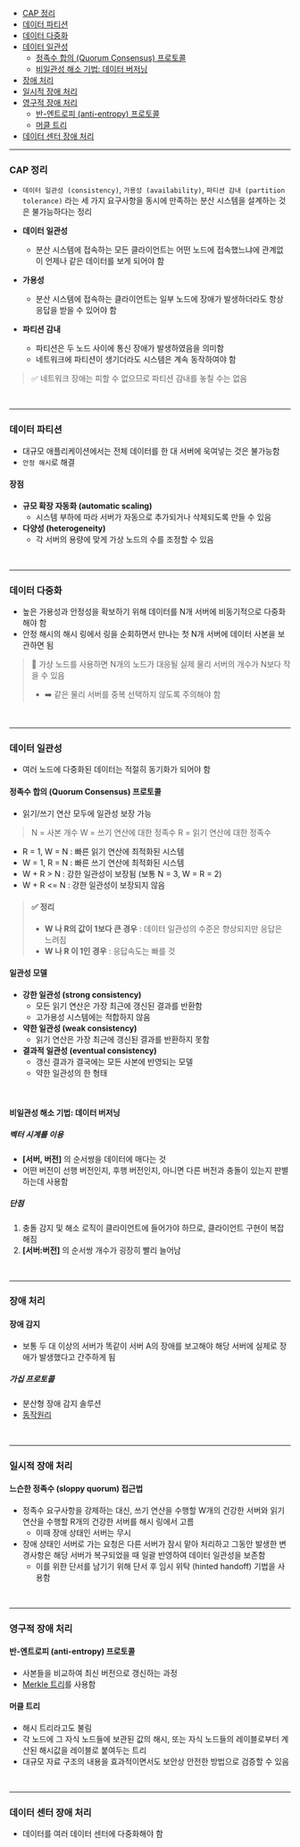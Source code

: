 - [CAP 정리](#cap-정리)
- [데이터 파티션](#데이터-파티션)
- [데이터 다중화](#데이터-다중화)
- [데이터 일관성](#데이터-일관성)
  - [정족수 합의 (Quorum Consensus) 프로토콜](#정족수-합의-quorum-consensus-프로토콜)
  - [비일관성 해소 기법: 데이터 버저닝](#비일관성-해소-기법-데이터-버저닝)
- [장애 처리](#장애-처리)
- [일시적 장애 처리](#일시적-장애-처리)
- [영구적 장애 처리](#영구적-장애-처리)
  - [반-엔트로피 (anti-entropy) 프로토콜](#반-엔트로피-anti-entropy-프로토콜)
  - [머클 트리](#머클-트리)
- [데이터 센터 장애 처리](#데이터-센터-장애-처리)
***

### CAP 정리

- `데이터 일관성 (consistency)`, `가용성 (availability)`, `파티션 감내 (partition tolerance)` 라는 세 가지 요구사항을 동시에 만족하는 분산 시스템을 설계하는 것은 불가능하다는 정리

- **데이터 일관성**
    - 분산 시스템에 접속하는 모든 클라이언트는 어떤 노드에 접속했느냐에 관계없이 언제나 같은 데이터를 보게 되어야 함
- **가용성**
    - 분산 시스템에 접속하는 클라이언트는 일부 노드에 장애가 발생하더라도 항상 응답을 받을 수 있어야 함
- **파티션 감내**
    - 파티션은 두 노드 사이에 통신 장애가 발생하였음을 의미함
    - 네트워크에 파티션이 생기더라도 시스템은 계속 동작하여야 함

> ✅ 네트워크 장애는 피할 수 없으므로 파티션 감내를 놓칠 수는 없음

&nbsp;

***

### 데이터 파티션

- 대규모  애플리케이션에서는 전체 데이터를 한 대 서버에 욱여넣는 것은 불가능함
- `안정 해시`로 해결

#### 장점

- **규모 확장 자동화 (automatic scaling)**
    - 시스템 부하에 따라 서버가 자동으로 추가되거나 삭제되도록 만들 수 있음
- **다양성 (heterogeneity)**
    - 각 서버의 용량에 맞게 가상 노드의 수를 조정할 수 있음

&nbsp;

***

### 데이터 다중화

- 높은 가용성과 안정성을 확보하기 위해 데이터를 N개 서버에 비동기적으로 다중화해야 함
- 안정 해시의 해시 링에서 링을 순회하면서 만나는 첫 N개 서버에 데이터 사본을 보관하면 됨


> 🤧 가상 노드를 사용하면 N개의 노드가 대응될 실제 물리 서버의 개수가 N보다 작을 수 있음
> - ➡️ 같은 물리 서버를 중복 선택하지 않도록 주의해야 함

&nbsp;

***

### 데이터 일관성

- 여러 노드에 다중화된 데이터는 적절히 동기화가 되어야 함


#### 정족수 합의 (Quorum Consensus) 프로토콜

- 읽기/쓰기 연산 모두에 일관성 보장 가능

> N = 사본 개수
> W = 쓰기 연산에 대한 정족수
> R = 읽기 연산에 대한 정족수

- R = 1, W = N :  빠른 읽기 연산에 최적화된 시스템
- W = 1, R = N : 빠른 쓰기 연산에 최적화된 시스템
- W + R > N : 강한 일관성이 보장됨 (보통 N = 3, W = R = 2)
- W + R <= N : 강한 일관성이 보장되지 않음


> #### ✅  정리
> - **W 나 R의 값이 1보다 큰 경우** : 데이터 일관성의 수준은 향상되지만 응답은 느려짐
> - **W 나 R 이 1인 경우** : 응답속도는 빠를 것


#### 일관성 모델

- **강한 일관성 (strong consistency)**
    - 모든 읽기 연산은 가장 최근에 갱신된 결과를 반환함
    - 고가용성 시스템에는 적합하지 않음
- **약한 일관성 (weak consistency)**
    - 읽기 연산은 가장 최근에 갱신된 결과를 반환하지 못함
- **결과적 일관성 (eventual consistency)**
    - 갱신 결과가 결국에는 모든 사본에 반영되는 모델
    - 약한 일관성의 한 형태

&nbsp;


#### 비일관성 해소 기법: 데이터 버저닝

##### 벡터 시계를 이용

- **[서버, 버전]** 의 순서쌍을 데이터에 매다는 것
- 어떤 버전이 선행 버전인지, 후행 버전인지, 아니면 다른 버전과 충돌이 있는지 판별하는데 사용함

##### 단점

1. 충돌 감지 및 해소 로직이 클라이언트에 들어가야 하므로, 클라이언트 구현이 복잡해짐
2. **[서버:버전]** 의 순서쌍 개수가 굉장히 빨리 늘어남

&nbsp;

***

### 장애 처리

#### 장애 감지

- 보통 두 대 이상의 서버가 똑같이 서버 A의 장애를 보고해야 해당 서버에 실제로 장애가 발생했다고 간주하게 됨

##### 가십 프로토콜

- 분산형 장애 감지 솔루션
- [동작원리](https://wiki1.kr/index.php/%EA%B0%80%EC%8B%AD)

&nbsp;

***

### 일시적 장애 처리

#### 느슨한 정족수 (sloppy quorum) 접근법

- 정족수 요구사항을 강제하는 대신, 쓰기 연산을 수행할 W개의 건강한 서버와 읽기 연산을 수행할 R개의 건강한 서버를 해시 링에서 고름
    - 이때 장애 상태인 서버는 무시
- 장애 상태인 서버로 가는 요청은 다른 서버가 잠시 맡아 처리하고 그동안 발생한 변경사항은 해당 서버가 복구되었을 때 일괄 반영하여 데이터 일관성을 보존함
    - 이를 위한 단서를 남기기 위해 단서 후 임시 위탁 (hinted handoff) 기법을 사용함

&nbsp;

***

### 영구적 장애 처리

#### 반-엔트로피 (anti-entropy) 프로토콜

- 사본들을 비교하여 최신 버전으로 갱신하는 과정
- [Merkle 트리](https://ko.wikipedia.org/wiki/%ED%95%B4%EC%8B%9C_%ED%8A%B8%EB%A6%AC)를 사용함

#### 머클 트리

- 해시 트리라고도 불림
- 각 노드에 그 자식 노드들에 보관된 값의 해시, 또는 자식 노드들의 레이블로부터 계산된 해시값을 레이블로 붙여두는 트리
- 대규모 자료 구조의 내용을 효과적이면서도 보안상 안전한 방법으로 검증할 수 있음

&nbsp;

***

### 데이터 센터 장애 처리

- 데이터를 여러 데이터 센터에 다중화해야 함

